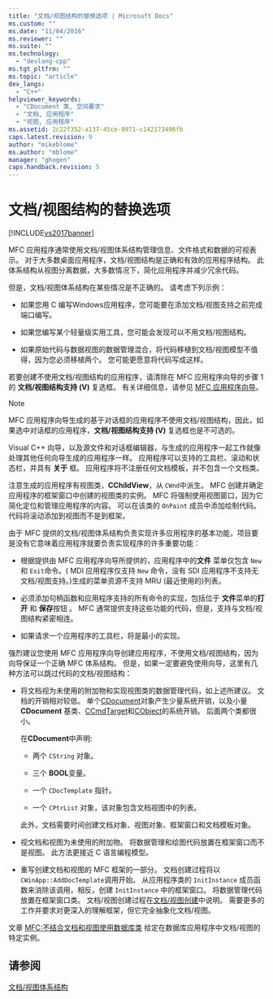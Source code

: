 ```yaml
---
title: "文档/视图结构的替换选项 | Microsoft Docs"
ms.custom: ""
ms.date: "11/04/2016"
ms.reviewer: ""
ms.suite: ""
ms.technology: 
  - "devlang-cpp"
ms.tgt_pltfrm: ""
ms.topic: "article"
dev_langs: 
  - "C++"
helpviewer_keywords: 
  - "CDocument 类, 空间要求"
  - "文档, 应用程序"
  - "视图, 应用程序"
ms.assetid: 2c22f352-a137-45ce-9971-c142173496fb
caps.latest.revision: 9
author: "mikeblome"
ms.author: "mblome"
manager: "ghogen"
caps.handback.revision: 5
---
```

# 文档/视图结构的替换选项
[!INCLUDE[vs2017banner](../assembler/inline/includes/vs2017banner.md)]

MFC 应用程序通常使用文档\/视图体系结构管理信息、文件格式和数据的可视表示。  对于大多数桌面应用程序，文档\/视图结构是正确和有效的应用程序结构。  此体系结构从视图分离数据，大多数情况下，简化应用程序并减少冗余代码。  
  
 但是，文档\/视图体系结构在某些情况是不正确的。  请考虑下列示例：  
  
-   如果您用 C 编写Windows应用程序，您可能要在添加文档\/视图支持之前完成端口编写。  
  
-   如果您编写某个轻量级实用工具，您可能会发现可以不用文档\/视图结构。  
  
-   如果原始代码与数据视图的数据管理混合，将代码移植到文档\/视图模型不值得，因为您必须移植两个。  您可能更愿意将代码写成这样。  
  
 若要创建不使用文档\/视图结构的应用程序，请清除在 MFC 应用程序向导的步骤 1 的 **文档\/视图结构支持 \(V\)** 复选框。  有关详细信息，请参见 [MFC 应用程序向导](../mfc/reference/mfc-application-wizard.md)。  
  
> [!NOTE]
>  MFC 应用程序向导生成的基于对话框的应用程序不使用文档\/视图结构，因此，如果选中对话框的应用程序，**文档\/视图结构支持 \(V\)** 复选框也是不可选的。  
  
 Visual C\+\+ 向导，以及源文件和对话框编辑器，与生成的应用程序一起工作就像处理其他任何向导生成的应用程序一样。  应用程序可以支持的工具栏、滚动和状态栏，并具有 **关于** 框。  应用程序将不注册任何文档模板，并不包含一个文档类。  
  
 注意生成的应用程序有视图类，**CChildView**，从 `CWnd`中派生。  MFC 创建并确定应用程序的框架窗口中创建的视图类的实例。  MFC 将强制使用视图窗口，因为它简化定位和管理应用程序的内容。  可以在该类的 `OnPaint` 成员中添加绘制代码。  代码将滚动添加到视图而不是到框架。  
  
 由于 MFC 提供的文档\/视图体系结构负责实现许多应用程序的基本功能，项目要是没有它意味着应用程序就要负责实现程序的许多重要功能：  
  
-   根据提供由 MFC 应用程序向导所提供的，应用程序中的**文件** 菜单仅包含 `New` 和 `Exit`命令。\( MDI 应用程序仅支持 `New` 命令，没有 SDI 应用程序不支持无文档\/视图支持。\)生成的菜单资源不支持 MRU \(最近使用的\)列表。  
  
-   必须添加句柄函数和应用程序支持的所有命令的实现，包括位于 **文件**菜单的**打开** 和 **保存**按钮 。  MFC 通常提供支持这些功能的代码，但是，支持与文档\/视图结构紧密相连。  
  
-   如果请求一个应用程序的工具栏，将是最小的实现。  
  
 强烈建议您使用 MFC 应用程序向导创建应用程序，不使用文档\/视图结构，因为向导保证一个正确 MFC 体系结构。  但是，如果一定要避免使用向导，这里有几种方法可以跳过代码的文档\/视图结构：  
  
-   将文档视为未使用的附加物和实现视图类的数据管理代码，如上述所建议。  文档的开销相对较低。  单个[CDocument](../mfc/reference/cdocument-class.md)对象产生少量系统开销，以及小量 **CDocument** 基类、[CCmdTarget](../mfc/reference/ccmdtarget-class.md)和[CObject](../mfc/reference/cobject-class.md)的系统开销。  后面两个类都很小。  
  
     在**CDocument**中声明:  
  
    -   两个 `CString` 对象。  
  
    -   三个 **BOOL**变量。  
  
    -   一个 `CDocTemplate` 指针。  
  
    -   一个 `CPtrList` 对象，该对象包含文档视图中的列表。  
  
     此外，文档需要时间创建文档对象、视图对象、框架窗口和文档模板对象。  
  
-   视文档和视图为未使用的附加物。  将数据管理和绘图代码放置在框架窗口而不是视图。  此方法更接近 C 语言编程模型。  
  
-   重写创建文档和视图的 MFC 框架的一部分。  文档创建过程将以`CWinApp::AddDocTemplate`调用开始。  从应用程序类的 `InitInstance` 成员函数来消除该调用，相反，创建 `InitInstance` 中的框架窗口。  将数据管理代码放置在框架窗口类。  文档\/视图创建过程在[文档\/视图创建](../mfc/document-view-creation.md)中说明。  需要更多的工作并要求对更深入的理解框架，但它完全抽象化文档\/视图。  
  
 文章 [MFC:不结合文档和视图使用数据库类](../data/mfc-using-database-classes-without-documents-and-views.md) 给定在数据库应用程序中文档\/视图的特定实例。  
  
## 请参阅  
 [文档\/视图体系结构](../mfc/document-view-architecture.md)